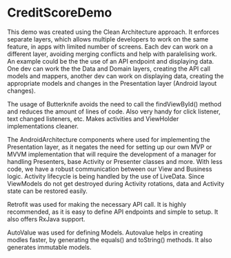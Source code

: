 # CreditScoreDemo

This demo was created using the Clean Architecture approach.
It enforces separate layers, which allows multiple developers to work on the same feature, in apps with limited number of screens.
Each dev can work on a different layer, avoiding merging conflicts and help with paralelising work. An example could be the the use of an API endpoint and
displaying data. One dev can work the the Data and Domain layers, creating the API call models and mappers, another dev can work on displaying data, creating the appropriate models and changes in the Presentation layer (Android layout changes). 

The usage of Butterknife avoids the need to call the findViewById() method and reduces the amount of lines of code. Also very handy for click listener, text changed listeners, etc.
Makes activities and ViewHolder implementations cleaner.

The AndroidArchitecture components where used for implementing the Presentation layer, as it negates the need for setting up our own MVP or MVVM implementation that will require the development of a manager for handling Presenters, base Activity or Presenter classes and more.
With less code, we have a robust communication between our View and Business logic.
Activity lifecycle is being handled by the use of LiveData. Since ViewModels do not get destroyed during Activity rotations, data and Activity state can be restored easily.

Retrofit was used for making the necessary API call. It is highly recommended, as it is easy to define API endpoints and simple to setup. It also offers RxJava support.

AutoValue was used for defining Models. Autovalue helps in creating modles faster, by generating the equals() and toString() methods. It also generates immutable models.
